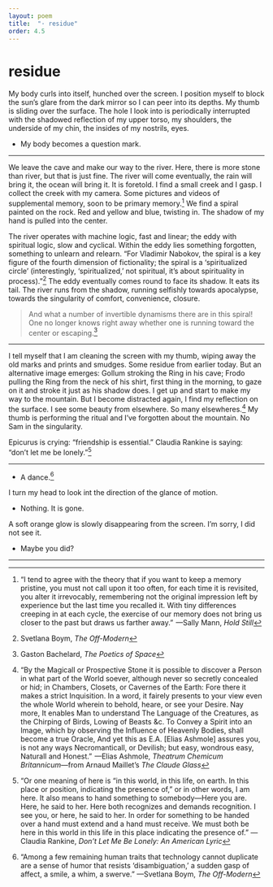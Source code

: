 ```yaml
---
layout: poem
title:  "· residue"
order: 4.5
---
```


# residue

My body curls into itself, hunched over the screen. I position myself to block the sun’s glare from the dark mirror so I can peer into its depths. My thumb is sliding over the surface. The hole I look into is periodically interrupted with the shadowed reflection of my upper torso, my shoulders, the underside of my chin, the insides of my nostrils, eyes.

- My body becomes a question mark.

----

We leave the cave and make our way to the river. Here, there is more stone than river, but that is just fine. The river will come eventually, the rain will bring it, the ocean will bring it. It is foretold. I find a small creek and I gasp. I collect the creek with my camera. Some pictures and videos of supplemental memory, soon to be primary memory.[^39] We find a spiral painted on the rock. Red and yellow and blue, twisting in. The shadow of my hand is pulled into the center.

The river operates with machine logic, fast and linear; the eddy with spiritual logic, slow and cyclical. Within the eddy lies something forgotten, something to unlearn and relearn. “For Vladimir Nabokov, the spiral is a key figure of the fourth dimension of fictionality; the spiral is a ‘spiritualized circle’ (interestingly, ‘spiritualized,’ not spiritual, it’s about spirituality in process).”[^40] The eddy eventually comes round to face its shadow. It eats its tail. The river runs from the shadow, running selfishly towards apocalypse, towards the singularity of comfort, convenience, closure.

> And what a number of invertible dynamisms there are in this spiral! One no longer knows right away whether one is running toward the center or escaping.[^41]

----

I tell myself that I am cleaning the screen with my thumb, wiping away the old marks and prints and smudges. Some residue from earlier today. But an alternative image emerges: Gollum stroking the Ring in his cave; Frodo pulling the Ring from the neck of his shirt, first thing in the morning, to gaze on it and stroke it just as his shadow does. I get up and start to make my way to the mountain. But I become distracted again, I find my reflection on the surface. I see some beauty from elsewhere. So many elsewheres.[^42] My thumb is performing the ritual and I’ve forgotten about the mountain. No Sam in the singularity.

Epicurus is crying: “friendship is essential.” Claudia Rankine is saying: “don’t let me be lonely.”[^43]

----

- A dance.[^44]

I turn my head to look int the direction of the glance of motion.
- Nothing. It is gone.

A soft orange glow is slowly disappearing from the screen. I’m sorry, I did not see it.
- Maybe you did?

----

[^39]: “I tend to agree with the theory that if you want to keep a memory pristine, you must not call upon it too often, for each time it is revisited, you alter it irrevocably, remembering not the original impression left by experience but the last time you recalled it. With tiny differences creeping in at each cycle, the exercise of our memory does not bring us closer to the past but draws us farther away.”  —Sally Mann, *Hold Still*
[^40]: Svetlana Boym, *The Off-Modern*
[^41]: Gaston Bachelard, *The Poetics of Space*
[^42]: “By the Magicall or Prospective Stone it is possible to discover a Person in what part of the World soever, although never so secretly concealed or hid; in Chambers, Closets, or Cavernes of the Earth: Fore there it makes a strict Inquisition. In a word, it fairely presents to your view even the whole World wherein to behold, heare, or see your Desire. Nay more, It enables Man to understand The Language of the Creatures, as the Chirping of Birds, Lowing of Beasts &c. To Convey a Spirit into an Image, which by observing the Influence of Heavenly Bodies, shall become a true Oracle, And yet this as E.A. [Elias Ashmole] assures you, is not any ways Necromanticall, or Devilish; but easy, wondrous easy, Naturall and Honest.”  —Elias Ashmole, *Theatrum Chemicum Britannicum*—from Arnaud Maillet’s *The Claude Glass*
[^43]: “Or one meaning of here is “in this world, in this life, on earth. In this place or position, indicating the presence of,” or in other words, I am here. It also means to hand something to somebody—Here you are. Here, he said to her. Here both recognizes and demands recognition. I see you, or here, he said to her. In order for something to be handed over a hand must extend and a hand must receive. We must both be here in this world in this life in this place indicating the presence of.” —Claudia Rankine, *Don’t Let Me Be Lonely: An American Lyric*
[^44]: “Among a few remaining human traits that technology cannot duplicate are a sense of humor that resists ‘disambiguation,’ a sudden gasp of affect, a smile, a whim, a swerve.” —Svetlana Boym, *The Off-Modern*
